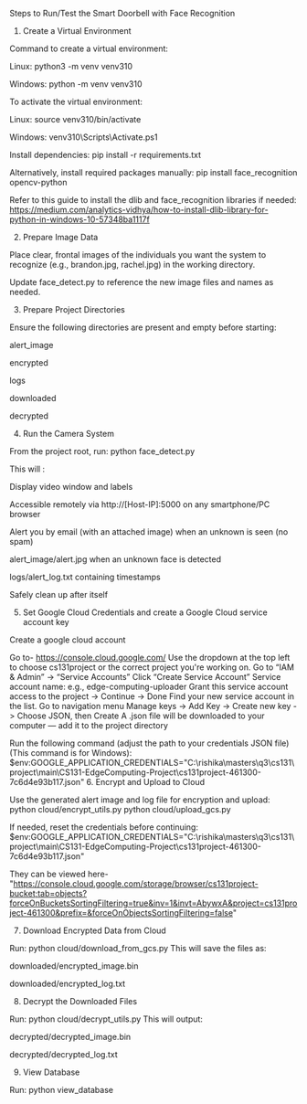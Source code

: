 Steps to Run/Test the Smart Doorbell with Face Recognition

1. Create a Virtual Environment

Command to create a virtual environment:

Linux: python3 -m venv venv310

Windows: python -m venv venv310

To activate the virtual environment:

Linux: source venv310/bin/activate

Windows: venv310\Scripts\Activate.ps1

Install dependencies:
pip install -r requirements.txt

Alternatively, install required packages manually:
pip install face_recognition opencv-python

Refer to this guide to install the dlib and face_recognition libraries if needed:
https://medium.com/analytics-vidhya/how-to-install-dlib-library-for-python-in-windows-10-57348ba1117f

2. Prepare Image Data

Place clear, frontal images of the individuals you want the system to recognize (e.g., brandon.jpg, rachel.jpg) in the working directory.

Update face_detect.py to reference the new image files and names as needed.

3. Prepare Project Directories

Ensure the following directories are present and empty before starting:

alert_image

encrypted

logs

downloaded

decrypted

4. Run the Camera System

From the project root, run:
python face_detect.py

This will :

Display video window and labels

Accessible remotely via http://[Host-IP]:5000 on any smartphone/PC browser

Alert you by email (with an attached image) when an unknown is seen (no spam)

alert_image/alert.jpg when an unknown face is detected

logs/alert_log.txt containing timestamps

Safely clean up after itself

5. Set Google Cloud Credentials and create a Google Cloud service account key

Create a google cloud account

Go to- https://console.cloud.google.com/
Use the dropdown at the top left to choose cs131project or the correct project you're working on.
Go to “IAM & Admin” → “Service Accounts”
Click “Create Service Account”
Service account name: e.g., edge-computing-uploader
Grant this service account access to the project -> Continue -> Done
Find your new service account in the list.
Go to navigation menu
Manage keys -> Add Key -> Create new key -> Choose JSON, then Create
A .json file will be downloaded to your computer — add it to the project directory
 
Run the following command (adjust the path to your credentials JSON file)(This command is for Windows):
$env:GOOGLE_APPLICATION_CREDENTIALS="C:\rishika\masters\q3\cs131\project\main\CS131-EdgeComputing-Project\cs131project-461300-7c6d4e93b117.json"
6. Encrypt and Upload to Cloud

Use the generated alert image and log file for encryption and upload:
python cloud/encrypt_utils.py
python cloud/upload_gcs.py

If needed, reset the credentials before continuing:
$env:GOOGLE_APPLICATION_CREDENTIALS="C:\rishika\masters\q3\cs131\project\main\CS131-EdgeComputing-Project\cs131project-461300-7c6d4e93b117.json"

They can be viewed here- "https://console.cloud.google.com/storage/browser/cs131project-bucket;tab=objects?forceOnBucketsSortingFiltering=true&inv=1&invt=AbywxA&project=cs131project-461300&prefix=&forceOnObjectsSortingFiltering=false"

7. Download Encrypted Data from Cloud

Run:
python cloud/download_from_gcs.py
This will save the files as:

downloaded/encrypted_image.bin

downloaded/encrypted_log.txt

8. Decrypt the Downloaded Files

Run:
python cloud/decrypt_utils.py
This will output:

decrypted/decrypted_image.bin

decrypted/decrypted_log.txt

9. View Database

Run:
python view_database



